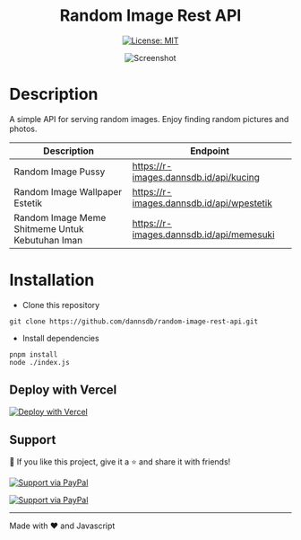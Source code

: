 <div align="center">
<h1>Random Image Rest API</h1>

[![License: MIT](https://cdn.dannsdb.id/upload/License-MIT-yellow/button.svg)](https://opensource.org/licenses/MIT)

![Screenshot](https://cdn.dannsdb.id/upload/images/api/random-image-rest-api.png)
</div>

# Description
A simple API for serving random images.
Enjoy finding random pictures and photos.

| Description | Endpoint | 
|------------ | ---------|
| Random Image Pussy | https://r-images.dannsdb.id/api/kucing |
| Random Image Wallpaper Estetik | https://r-images.dannsdb.id/api/wpestetik |
| Random Image Meme Shitmeme Untuk Kebutuhan Iman | https://r-images.dannsdb.id/api/memesuki |

# Installation

- Clone this repository
```
git clone https://github.com/dannsdb/random-image-rest-api.git
```
- Install dependencies
```
pnpm install
node ./index.js
```
## Deploy with Vercel

[![Deploy with Vercel](https://vercel.com/button)](https://r-images.dannsdb.id/)

## Support

💙 If you like this project, give it a ⭐ and share it with friends!

[![Support via PayPal](https://cdn.dannsdb.id/upload/saweria-github-button/1.0.0/dist/button.svg)](https://saweria.co/donate/dannsdb)

[![Support via PayPal](https://cdn.dannsdb.id/upload/paypal-github-button/1.0.0/dist/button.svg)](https://dannsdb.live/tip)

---

Made with ❤️ and Javascript
